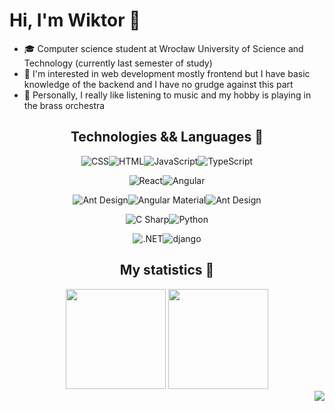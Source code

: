 # Hi, I'm Wiktor 👋

- :mortar_board: Computer science student at Wrocław University of Science and Technology (currently last semester of study)<br>
- :telescope: I'm interested in web development mostly frontend but I have basic knowledge of the backend and I have no grudge against this part <br>
- :trumpet: Personally, I really like listening to music and my hobby is playing in the brass orchestra 



<div align="center">

## Technologies && Languages :rocket:

<img src="https://img.shields.io/badge/-CSS-1572B6?logo=css3&logoColor=white&style=for-the-badge" alt="CSS"/><img src="https://img.shields.io/badge/-HTML-E34F26?logo=html5&logoColor=white&style=for-the-badge" alt="HTML"/><img src="https://img.shields.io/badge/-JavaScript-F7DF1E?logo=javascript&logoColor=black&style=for-the-badge" alt="JavaScript"/><img src="https://img.shields.io/badge/-TypeScript-007ACC?logo=TypeScript&logoColor=white&style=for-the-badge" alt="TypeScript"/>

<img src="https://img.shields.io/badge/-React-61DAFB?logo=react&logoColor=black&style=for-the-badge" alt="React"/><img src="https://img.shields.io/badge/-Angular-DD0031?logo=angular&logoColor=white&style=for-the-badge" alt="Angular"/>

<img src="https://img.shields.io/badge/-Ant Design-0170FE?&logo=ant design&logoColor=white&style=for-the-badge" alt="Ant Design"/><img src="https://img.shields.io/badge/-Material-3f51b5?&logo=angular&logoColor=white&style=for-the-badge" alt="Angular Material"/><img src="https://img.shields.io/badge/-Bootstrap-7952B3?&logo=bootstrap&logoColor=white&style=for-the-badge" alt="Ant Design"/>

<img src="https://img.shields.io/badge/-C Sharp-239120?logo=csharp&logoColor=white&style=for-the-badge" alt="C Sharp"/><img src="https://img.shields.io/badge/-Python-3776AB?logo=python&logoColor=white&style=for-the-badge" alt="Python"/>

<img src="https://img.shields.io/badge/-.NET-512BD4?&logoColor=white&style=for-the-badge" alt=".NET"/><img src="https://img.shields.io/badge/-django-092E20?&logoColor=white&style=for-the-badge" alt="django"/>


## My statistics :dart:

<img height="160" src="https://github-readme-streak-stats.herokuapp.com/?user=wiktord2000&theme=blux&count_private=true">
<img height="160" src="https://github-readme-stats-wiktord2000.vercel.app/api/top-langs/?username=wiktord2000&langs_count=8&layout=compact&count_private=true">

</div>

<!-- Views -->
<img align="right" src="https://gpvc.arturio.dev/wiktord2000">


<!--
**wiktord2000/wiktord2000** is a ✨ _special_ ✨ repository because its `README.md` (this file) appears on your GitHub profile.

Here are some ideas to get you started:

- 🔭 I’m currently working on ...
- 🌱 I’m currently learning ...
- 👯 I’m looking to collaborate on ...
- 🤔 I’m looking for help with ...
- 💬 Ask me about ...
- 📫 How to reach me: ...
- 😄 Pronouns: ...
- ⚡ Fun fact: ...
-->
